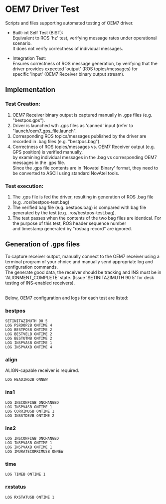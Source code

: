 # OEM7 Driver Test
Scripts and files supporting automated testing of OEM7 driver.  
* Built-int Self Test (BIST):  
   Equivalent to ROS 'hz' test, verifying message rates under operational scenario.    
   It does not verify correctness of individual messages.  

* Integration Test:  
  Ensures correctness of ROS message generation, by verifying that the driver provides expected 'output' (ROS topics/messages) for  
  specific 'input' (OEM7 Receiver binary output stream).  


## Implementation
### Test Creation:
1. OEM7 Receiver binary output is captured manually in .gps files (e.g. "bestpos.gps").  
2. Driver is launched wth .gps files as 'canned' input (refer to "launch/oem7_gps_file.launch".  
3. Corresponding ROS topics/messages published by the driver are recorded in .bag files (e.g. "bestpos.bag").  
4. Correctness of ROS topics/messages vs. OEM7 Receiver output (e.g. GPS position) is verified manually,   
   by examining individual messages in the .bag vs corresponding OEM7 messages in the .gps file.   
   Since the .gps file contents are in 'Novatel Binary' format, they need to be converted to ASCII using standard NovAtel tools.  

### Test execution:
1. The .gps file is fed the driver, resulting in generation of ROS .bag file (e.g. .ros/bestpos-test.bag)  
2. The verified bag file (e.g. bestpos.bag) is compared with bag file generated by the test (e.g. .ros/bestpos-test.bag).  
3. The test passes when the contents of the two bag files are identical. For the purpose of this test, ROS header sequence number  
   and timestamp generated by "rosbag record" are ignored.


## Generation of .gps files
To capture receiver output, manually connect to the OEM7 receiver using a terminal program of your choice and manually send appropriate log and configuration commands.  
The generate good data, the receiver should be tracking and INS must be in 'ALIGNMENT_COMPLETE' state. (Issue 'SETINITAZIMUTH 90 5' for desk testing of INS-enabled receivers).  
&nbsp;
 
Below, OEM7 configuration and logs for each test are listed:  


### bestpos
```
SETINITAZIMUTH 90 5
LOG PSRDOP2B ONTIME 4
LOG BESTPOSB ONTIME 2
LOG BESTVELB ONTIME 2
LOG BESTUTMB ONTIME 2
LOG INSPVASB ONTIME 1
LOG INSPVAXB ONTIME 4
```


### align 
ALIGN-capable receiver is required.  
```
LOG HEADING2B ONNEW

```


### ins1
```
LOG INSCONFIGB ONCHANGED
LOG INSPVASB ONTIME 1
LOG CORRIMUSB ONTIME 1
LOG INSSTDEVB ONTIME 2

```

### ins2
```
LOG INSCONFIGB ONCHANGED
LOG INSPVASB ONTIME 1
LOG INSPVAXB ONTIME 1
LOG IMURATECORRIMUSB ONNEW
```

### time
```
LOG TIMEB ONTIME 1
```

### rxstatus
```
LOG RXSTATUSB ONTIME 1
```


